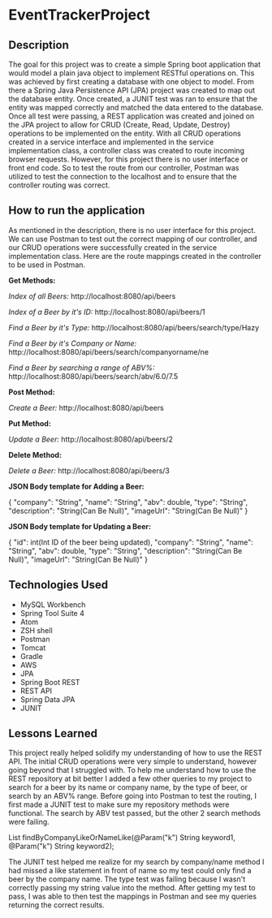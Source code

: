 # EventTrackerProject

## Description
The goal for this project was to create a simple Spring boot application that would model a plain java object to implement RESTful operations on. This was achieved by first creating a database with one object to model. From there a Spring Java Persistence API (JPA) project was created to map out the database entity. Once created, a JUNIT test was ran to ensure that the entity was mapped correctly and matched the data entered to the database. Once all test were passing, a REST application was created and joined on the JPA project to allow for CRUD (Create, Read, Update, Destroy) operations to be implemented on the entity. With all CRUD operations created in a service interface and implemented in the service implementation class, a controller class was created to route incoming browser requests. However, for this project there is no user interface or front end code. So to test the route from our controller, Postman was utilized to test the connection to the localhost and to ensure that the controller routing was correct.

## How to run the application
As mentioned in the description, there is no user interface for this project. We can use Postman to test out the correct mapping of our controller, and our CRUD operations were successfully created in the service implementation class. Here are the route mappings created in the controller to be used in Postman.

**Get Methods:**

*Index of all Beers:*
http://localhost:8080/api/beers

*Index of a Beer by it's ID:*
http://localhost:8080/api/beers/1

*Find a Beer by it's Type:*
http://localhost:8080/api/beers/search/type/Hazy

*Find a Beer by it's Company or Name:*
http://localhost:8080/api/beers/search/companyorname/ne

*Find a Beer by searching a range of ABV%:*
http://localhost:8080/api/beers/search/abv/6.0/7.5

**Post Method:**

*Create a Beer:*
http://localhost:8080/api/beers

**Put Method:**

*Update a Beer:*
http://localhost:8080/api/beers/2

**Delete Method:**

*Delete a Beer:*
http://localhost:8080/api/beers/3

**JSON Body template for Adding a Beer:**

{
    "company": "String",
    "name": "String",
    "abv": double,
    "type": "String",
    "description": "String(Can Be Null)",
    "imageUrl": "String(Can Be Null)"
}

**JSON Body template for Updating a Beer:**

{
    "id": int(Int ID of the beer being updated),
    "company": "String",
    "name": "String",
    "abv": double,
    "type": "String",
    "description": "String(Can Be Null)",
    "imageUrl": "String(Can Be Null)"
}

## Technologies Used
- MySQL Workbench
- Spring Tool Suite 4
- Atom
- ZSH shell
- Postman
- Tomcat
- Gradle
- AWS
- JPA
- Spring Boot REST
- REST API
- Spring Data JPA
- JUNIT


## Lessons Learned
This project really helped solidify my understanding of how to use the REST API. The initial CRUD operations were very simple to understand, however going beyond that I struggled with. To help me understand how to use the REST repository at bit better I added a few other queries to my project to search for a beer by its name or company name, by the type of beer, or search by an ABV% range. Before going into Postman to test the routing, I first made a JUNIT test to make sure my repository methods were functional. The search by ABV test passed, but the other 2 search methods were failing.

  List<Beer> findByCompanyLikeOrNameLike(@Param("k") String keyword1, @Param("k") String keyword2);

The JUNIT test helped me realize for my search by company/name method I had missed a like statement in front of name so my test could only find a beer by the company name. The type test was failing because I wasn't correctly passing my string value into the method. After getting my test to pass, I was able to then test the mappings in Postman and see my queries returning the correct results.
